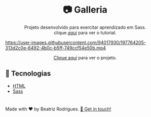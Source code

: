 <h1 align="center"> 📷 Galleria </h1>
<p align="center">Projeto desenvolvido para exercitar aprendizado em Sass. <br>
clique <a href="https://www.youtube.com/watch?v=Wo5t3uUV8n4"><i> aqui</i></a> para ver o tutorial.</p>

https://user-images.githubusercontent.com/94017930/197764205-313d2c0e-6492-4b0c-b5ff-749ccf54e50b.mp4

<p align="center"><a href="https://galleria-db.vercel.app/">Clique aqui</a> para ver o projeto.</p>


## :rocket: Tecnologias
 - [HTML](https://developer.mozilla.org/pt-BR/docs/Web/HTML)
 - [Sass](https://sass-lang.com/)
 
 
 #
 <p> Made with ♥ by Beatriz Rodrigues. <a href="https://www.linkedin.com/in/devbeatriz/">👋 Get in touch!</a></p>
